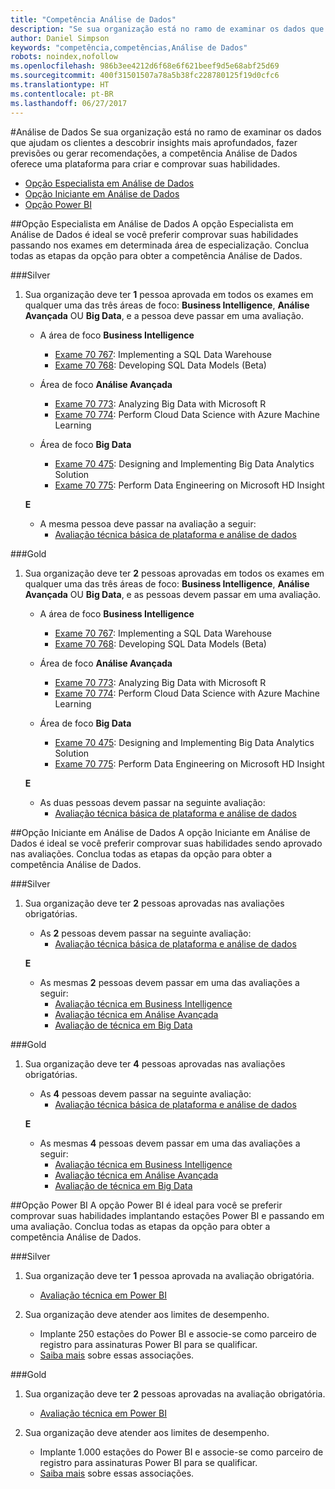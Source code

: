 ```yaml
---
title: "Competência Análise de Dados"
description: "Se sua organização está no ramo de examinar os dados que ajudam os clientes a descobrir insights mais aprofundados, fazer previsões ou gerar recomendações, a competência Análise de Dados oferece uma plataforma para criar e comprovar suas habilidades."
author: Daniel Simpson
keywords: "competência,competências,Análise de Dados"
robots: noindex,nofollow
ms.openlocfilehash: 986b3ee4212d6f68e6f621beef9d5e68abf25d69
ms.sourcegitcommit: 400f31501507a78a5b38fc228780125f19d0cfc6
ms.translationtype: HT
ms.contentlocale: pt-BR
ms.lasthandoff: 06/27/2017
---
```

#<a name="data-analytics"></a>Análise de Dados
Se sua organização está no ramo de examinar os dados que ajudam os clientes a descobrir insights mais aprofundados, fazer previsões ou gerar recomendações, a competência Análise de Dados oferece uma plataforma para criar e comprovar suas habilidades.

- [Opção Especialista em Análise de Dados](#data-analytics-specialist-option)
- [Opção Iniciante em Análise de Dados](#data-analytics-beginners-option)
- [Opção Power BI](#power-bi-option)

##<a name="data-analytics-specialist-option"></a>Opção Especialista em Análise de Dados
A opção Especialista em Análise de Dados é ideal se você preferir comprovar suas habilidades passando nos exames em determinada área de especialização. Conclua todas as etapas da opção para obter a competência Análise de Dados.

###<a name="silver"></a>Silver
1. Sua organização deve ter **1** pessoa aprovada em todos os exames em qualquer uma das três áreas de foco: **Business Intelligence**, **Análise Avançada** OU **Big Data**, e a pessoa deve passar em uma avaliação.

    - A área de foco **Business Intelligence**
        - [Exame 70 767](https://www.microsoft.com/en-us/learning/exam-70-767.aspx): Implementing a SQL Data Warehouse 
        - [Exame 70 768](https://www.microsoft.com/en-us/learning/exam-70-768.aspx): Developing SQL Data Models (Beta)

    - Área de foco **Análise Avançada**
        - [Exame 70 773](https://www.microsoft.com/en-us/learning/exam-70-773.aspx): Analyzing Big Data with Microsoft R
        - [Exame 70 774](https://www.microsoft.com/en-us/learning/exam-70-774.aspx): Perform Cloud Data Science with Azure Machine Learning

    - Área de foco **Big Data**
        - [Exame 70 475](https://www.microsoft.com/en-us/learning/exam-70-475.aspx): Designing and Implementing Big Data Analytics Solution
        - [Exame 70 775](https://www.microsoft.com/en-us/learning/exam-70-775.aspx): Perform Data Engineering on Microsoft HD Insight

    **E**

    - A mesma pessoa deve passar na avaliação a seguir:
        - [Avaliação técnica básica de plataforma e análise de dados](https://partneruniversity.microsoft.com/?whr=uri:MicrosoftAccount&courseId=14356&scoId=w5Ubm2ygB_4304778676)

###<a name="gold"></a>Gold
1. Sua organização deve ter **2** pessoas aprovadas em todos os exames em qualquer uma das três áreas de foco: **Business Intelligence**, **Análise Avançada** OU **Big Data**, e as pessoas devem passar em uma avaliação.

    - A área de foco **Business Intelligence**
        - [Exame 70 767](https://www.microsoft.com/en-us/learning/exam-70-767.aspx): Implementing a SQL Data Warehouse 
        - [Exame 70 768](https://www.microsoft.com/en-us/learning/exam-70-768.aspx): Developing SQL Data Models (Beta)

    - Área de foco **Análise Avançada**
        - [Exame 70 773](https://www.microsoft.com/en-us/learning/exam-70-773.aspx): Analyzing Big Data with Microsoft R
        - [Exame 70 774](https://www.microsoft.com/en-us/learning/exam-70-774.aspx): Perform Cloud Data Science with Azure Machine Learning

    - Área de foco **Big Data**
        - [Exame 70 475](https://www.microsoft.com/en-us/learning/exam-70-475.aspx): Designing and Implementing Big Data Analytics Solution
        - [Exame 70 775](https://www.microsoft.com/en-us/learning/exam-70-775.aspx): Perform Data Engineering on Microsoft HD Insight

    **E**

    - As duas pessoas devem passar na seguinte avaliação: 
        - [Avaliação técnica básica de plataforma e análise de dados](https://partneruniversity.microsoft.com/?whr=uri:MicrosoftAccount&courseId=14356&scoId=w5Ubm2ygB_4304778676)

##<a name="data-analytics-beginners-option"></a>Opção Iniciante em Análise de Dados
A opção Iniciante em Análise de Dados é ideal se você preferir comprovar suas habilidades sendo aprovado nas avaliações. Conclua todas as etapas da opção para obter a competência Análise de Dados.

###<a name="silver"></a>Silver
1. Sua organização deve ter **2** pessoas aprovadas nas avaliações obrigatórias.

    - As **2** pessoas devem passar na seguinte avaliação:
        - [Avaliação técnica básica de plataforma e análise de dados](https://partneruniversity.microsoft.com/?whr=uri:MicrosoftAccount&courseId=14356&scoId=w5Ubm2ygB_4304778676)

    **E**

    - As mesmas **2** pessoas devem passar em uma das avaliações a seguir:
        - [Avaliação técnica em Business Intelligence](https://partneruniversity.microsoft.com/?whr=uri:MicrosoftAccount&courseId=14350&scoId=u5YzfgigB_1504778676)
        - [Avaliação técnica em Análise Avançada](https://partneruniversity.microsoft.com/?whr=uri:MicrosoftAccount&courseId=10275&scoId=bweuuySgB_3904778676)
        - [Avaliação de técnica em Big Data](https://partneruniversity.microsoft.com/?whr=uri:MicrosoftAccount&courseId=14349&scoId=qb5OGFigB_6604778676)

###<a name="gold"></a>Gold
1. Sua organização deve ter **4** pessoas aprovadas nas avaliações obrigatórias.

    - As **4** pessoas devem passar na seguinte avaliação:
        - [Avaliação técnica básica de plataforma e análise de dados](https://partneruniversity.microsoft.com/?whr=uri:MicrosoftAccount&courseId=14356&scoId=w5Ubm2ygB_4304778676)

    **E**

    - As mesmas **4** pessoas devem passar em uma das avaliações a seguir:
        - [Avaliação técnica em Business Intelligence](https://partneruniversity.microsoft.com/?whr=uri:MicrosoftAccount&courseId=14350&scoId=u5YzfgigB_1504778676)
        - [Avaliação técnica em Análise Avançada](https://partneruniversity.microsoft.com/?whr=uri:MicrosoftAccount&courseId=10275&scoId=bweuuySgB_3904778676)
        - [Avaliação de técnica em Big Data](https://partneruniversity.microsoft.com/?whr=uri:MicrosoftAccount&courseId=14349&scoId=qb5OGFigB_6604778676)

##<a name="power-bi-option"></a>Opção Power BI
A opção Power BI é ideal para você se preferir comprovar suas habilidades implantando estações Power BI e passando em uma avaliação. Conclua todas as etapas da opção para obter a competência Análise de Dados.

###<a name="silver"></a>Silver

1. Sua organização deve ter **1** pessoa aprovada na avaliação obrigatória.

    - [Avaliação técnica em Power BI](https://partneruniversity.microsoft.com/?whr=uri:MicrosoftAccount&courseId=14350&scoId=u5YzfgigB_1504778676)
  
2. Sua organização deve atender aos limites de desempenho.

    - Implante 250 estações do Power BI e associe-se como parceiro de registro para assinaturas Power BI para se qualificar.
    - [Saiba mais](https://partner.microsoft.com/en-us/membership/digital-partner-of-record) sobre essas associações.

###<a name="gold"></a>Gold
1. Sua organização deve ter **2** pessoas aprovadas na avaliação obrigatória.
    - [Avaliação técnica em Power BI](https://partneruniversity.microsoft.com/?whr=uri:MicrosoftAccount&courseId=14350&scoId=u5YzfgigB_1504778676)
  
2. Sua organização deve atender aos limites de desempenho.
    - Implante 1.000 estações do Power BI e associe-se como parceiro de registro para assinaturas Power BI para se qualificar.
    - [Saiba mais](https://partner.microsoft.com/en-us/membership/digital-partner-of-record) sobre essas associações.


